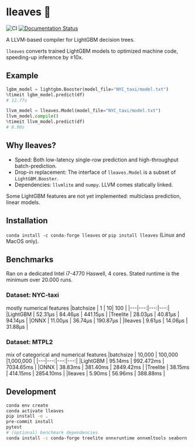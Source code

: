 # lleaves 🍃
![CI](https://github.com/siboehm/lleaves/workflows/CI/badge.svg)
[![Documentation Status](https://readthedocs.org/projects/lleaves/badge/?version=latest)](https://lleaves.readthedocs.io/en/latest/?badge=latest)

A LLVM-based compiler for LightGBM decision trees.

`lleaves` converts trained LightGBM models to optimized machine code, speeding-up inference by ≥10x.

## Example

```python
lgbm_model = lightgbm.Booster(model_file="NYC_taxi/model.txt")
%timeit lgbm_model.predict(df)
# 12.77s

llvm_model = lleaves.Model(model_file="NYC_taxi/model.txt")
llvm_model.compile()
%timeit llvm_model.predict(df)
# 0.90s 
```

## Why lleaves?
- Speed: Both low-latency single-row prediction and high-throughput batch-prediction.
- Drop-in replacement: The interface of `lleaves.Model` is a subset of `LightGBM.Booster`.
- Dependencies: `llvmlite` and `numpy`. LLVM comes statically linked.

Some LightGBM features are not yet implemented: multiclass prediction, linear models.

## Installation
`conda install -c conda-forge lleaves` or `pip install lleaves` (Linux and MacOS only).

## Benchmarks
Ran on a dedicated Intel i7-4770 Haswell, 4 cores.
Stated runtime is the minimum over 20.000 runs.

### Dataset: NYC-taxi 
mostly numerical features
|batchsize   | 1  | 10| 100 |
|---|---:|---:|---:|
|LightGBM   | 52.31μs   | 84.46μs   | 441.15μs |
|Treelite   | 28.03μs   | 40.81μs   | 94.14μs  |
|ONNX   | 11.00μs | 36.74μs | 190.87μs  |
|lleaves   | 9.61μs | 14.06μs | 31.88μs  |

### Dataset: MTPL2 
mix of categorical and numerical features
|batchsize   | 10,000  | 100,000  |1,000,000 |
|---|---:|---:|---:|
|LightGBM   | 95.14ms | 992.472ms   | 7034.65ms  |
|ONNX   | 38.83ms  | 381.40ms  | 2849.42ms  |
|Treelite   | 38.15ms | 414.15ms  | 2854.10ms  |
|lleaves  | 5.90ms  | 56.96ms | 388.88ms |

## Development
```bash
conda env create
conda activate lleaves
pip install -e .
pre-commit install
pytest
# (optional) benchmark dependencies
conda install -c conda-forge treelite onnxruntime onnxmltools seaborn
```
